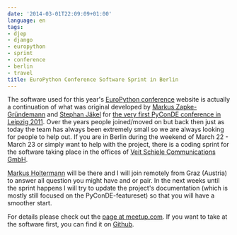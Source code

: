 ```yaml
---
date: '2014-03-01T22:09:09+01:00'
language: en
tags:
- djep
- django
- europython
- sprint
- conference
- berlin
- travel
title: EuroPython Conference Software Sprint in Berlin
---
```



The software used for this year's [EuroPython conference][3] website is actually
a continuation of what was original developed by [Markus Zapke-Gründemann][5]
and [Stephan Jäkel][6] for [the very first PyConDE conference in Leipzig
2011][4]. Over the years people joined/moved on but back then just as today the
team has always been extremely small so we are always looking for people to help
out.  If you are in Berlin during the weekend of March 22 - March 23 or simply
want to help with the project, there is a coding sprint for the software taking
place in the offices of [Veit Schiele Communications GmbH][1].

[Markus Holtermann][7] will be there and I will join remotely from Graz
(Austria) to answer all question you might have and or pair. In the next weeks
until the sprint happens I will try to update the project's documentation (which
is mostly still focused on the PyConDE-featureset) so that you will have a
smoother start.

For details please check out the [page at
meetup.com](http://www.meetup.com/Python-Users-Berlin-PUB/events/168403892/). If
you want to take at the software first, you can find it on [Github][2].

[1]: https://www.veit-schiele.de/
[2]: https://github.com/EuroPython/djep
[3]: https://ep2014.europython.eu/
[4]: http://2011.de.pycon.org/
[5]: http://www.keimlink.de/
[6]: http://sjaekel.com/
[7]: http://markusholtermann.eu/
